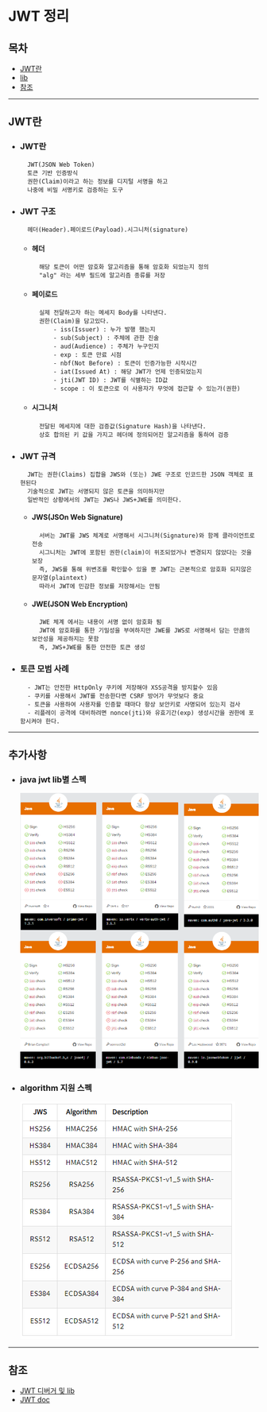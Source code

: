 # JWT 정리
## 목차

- [JWT란](#JWT란)
- [lib](#lib)
- [참조](#참조)

---

## JWT란

- ### JWT란
        JWT(JSON Web Token)
        토큰 기반 인증방식
        권한(Claim)이라고 하는 정보를 디지털 서명을 하고
        나중에 비밀 서명키로 검증하는 도구

- ### JWT 구조
        헤더(Header).페이로드(Payload).시그니처(signature)

    - #### 헤더
            해당 토큰이 어떤 암호화 알고리즘을 통해 암호화 되었는지 정의
            "alg" 라는 세부 필드에 알고리즘 종류를 저장

    - #### 페이로드
            실제 전달하고자 하는 메세지 Body를 나타낸다.
            권한(Claim)을 담고있다.
                - iss(Issuer) : 누가 발행 했는지
                - sub(Subject) : 주체에 관한 진술
                - aud(Audience) : 주체가 누구인지
                - exp : 토큰 만료 시점
                - nbf(Not Before) : 토큰이 인증가능한 시작시간
                - iat(Issued At) : 해당 JWT가 언제 인증되었는지
                - jti(JWT ID) : JWT를 식별하는 ID값
                - scope : 이 토큰으로 이 사용자가 무엇에 접근할 수 있는가(권한)
                

    - #### 시그니처
            전달된 메세지에 대한 검증값(Signature Hash)을 나타낸다.
            상호 합의된 키 값을 가지고 헤더에 정의되어진 알고리즘을 통하여 검증

- ### JWT 규격
        JWT는 권한(Claims) 집합을 JWS와 (또는) JWE 구조로 인코드한 JSON 객체로 표현된다
        기술적으로 JWT는 서명되지 않은 토큰을 의미하지만
        일반적인 상황에서의 JWT는 JWS나 JWS+JWE를 의미한다.

    - #### JWS(JSOn Web Signature)
            서버는 JWT를 JWS 체계로 서명해서 시그니처(Signature)와 함께 클라이언트로 전송
            시그니처는 JWT에 포함된 권한(claim)이 위조되었거나 변경되지 않았다는 것을 보장
            즉, JWS를 통해 위변조를 확인할수 있을 뿐 JWT는 근본적으로 암호화 되지않은 문자열(plaintext)
            따라서 JWT에 민감한 정보를 저장해서는 안됨

    - #### JWE(JSON Web Encryption)
            JWE 체계 에서는 내용이 서명 없이 암호화 됨
            JWT에 암호화를 통한 기밀성을 부여하지만 JWE를 JWS로 서명해서 담는 만큼의 보안성을 제공하지는 못함
            즉, JWS+JWE를 통한 안전한 토큰 생성

- ### 토큰 모범 사례
        - JWT는 안전한 HttpOnly 쿠키에 저장해야 XSS공격을 방지할수 있음
        - 쿠키를 사용해서 JWT를 전송한다면 CSRF 방어가 무엇보다 중요
        - 토큰을 사용하여 사용자를 인증할 때마다 항상 보안키로 사명되어 있는지 검사
        - 리플레이 공격에 대비하려면 nonce(jti)와 유효기간(exp) 생성시간을 권한에 포함시켜야 한다.

---

## 추가사항
- ### java jwt lib별 스펙
    ![lib종류](Java_JWT.png)
- ### algorithm 지원 스펙
    ![알고리즘종류](algorithm.png)

---

## 참조
- [JWT 디버거 및 lib](https://jwt.io)
- [JWT doc](https://tools.ietf.org/html/rfc7519#section-4.1)